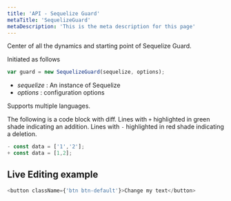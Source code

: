 ```yaml
---
title: 'API - Sequelize Guard'
metaTitle: 'SequelizeGuard'
metaDescription: 'This is the meta description for this page'
---
```


Center of all the dynamics and starting point of Sequelize Guard.

Initiated as follows

```javascript
var guard = new SequelizeGuard(sequelize, options);
```

- _sequelize_ : An instance of Sequelize
- _options_ : configuration options

Supports multiple languages.

The following is a code block with diff. Lines with `+` highlighted in green shade indicating an addition. Lines with `-` highlighted in red shade indicating a deletion.

```javascript
- const data = ['1','2'];
+ const data = [1,2];
```

## Live Editing example

```javascript react-live=true
<button className={'btn btn-default'}>Change my text</button>
```

